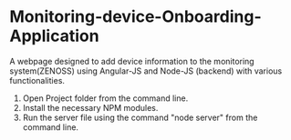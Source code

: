 # Monitoring-device-Onboarding-Application
A webpage designed to add device information to the monitoring system(ZENOSS) using Angular-JS and Node-JS (backend) with various functionalities.

1. Open Project folder from the command line.
2. Install the necessary NPM modules.
3. Run the server file using the command "node server" from the command line.
